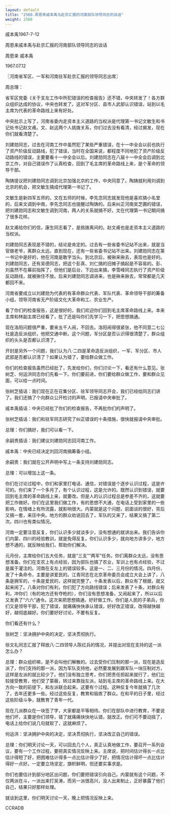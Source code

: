 ```yaml
---
layout: default
title: "2568.周恩来戚本禹与赴京汇报的河南部队领导同志的谈话"
weight: 2568
---
```


戚本禹1967-7-12

周恩来戚本禹与赴京汇报的河南部队领导同志的谈话

周恩来 戚本禹

1967.07.12

〖河南省军区、一军和河南驻军赴京汇报的领导同志出席〗

周总理：

省军区党委《关于支左工作中所犯错误的检查报告》还不错，中央转发了！各方群众组织达成的协议，中央也转发了。这对军分区、县市人武部认识错误，站到以毛主席为代表的革命路线上来有好处。

中央批示上写了，河南省委内走资本主义道路的当权派是代理第一书记文敏生和书记处书记赵文甫。文、赵这两个人挑拨关系，你们过去没有看清，经过揭发，现在你们就看清楚了。

刘建勋同志，过去在河南工作中虽然犯了某些严重错误，在十一中全会以前也执行了资产阶级反动路线，犯了错误，当时在全国来说，都程度不同地犯了资产阶级反动路线的错误，主要要看十一中全会以后。刘建勋同志在八届十一中全会后调到北京工作，对自己错误作了认真检查，回到了毛主席的革命路线上来，是个革命的领导干部。

陶铸提议把刘建勋同志调到北京加强北京的工作，中央同意了。陶铸就利用刘调到北京的机会，把文敏生搞成代理第一书记了。

文敏生是新四军五师的。文在五师的时候，李先念同志就发现他是喜欢搞小名堂的，后来文调到中南，李先念同志也提醒过陶铸的。后来纠正河南吴芝圃的错误，把刘建勋同志和文敏生调到河南，两人的关系就搞不好。文在代理第一书记期间搞了很多花样。

赵文甫给你们的信，康生同志看了，是挑拨离间的。赵文甫也是走资本主义道路的当权派。

刘建勋同志表现是不错的，结论是肯定的。过去有一些省委书记站不出来，就是当官做老爷，离群众太远。直到现在，还有一些省委书记站不出来。刘建勋同志在第一书记中是好的，他在河南是敢字当头。到北京后，被揪来揪去，表现也是好的。刘建勋同志，还有吴德同志，把这个彭真、刘仁搞的旧摊子搞起是不容易的。彭、刘虽然不在幕前指挥了，但他们是后台，下边出来搞，李雪峰同志执行了资产阶级反动路线，就被揪住不放。后来刘建勋同志调进来，也是揪来揪去，常常都是几天都回不来。

河南省要成立以刘建勋为代表的有革命群众代表、军队代表、革命领导干部的筹备小组，领导河南省无产阶级文化大革命和工、农业生产。

看了你们的检查报告，这是很好的，我们欢迎你们回到毛主席革命路线上来。本来主席和林副主席已经看了，批了还是叫你们先学习一下，把思想搞通。

现在洛阳问题很严重，要来五千人闹，不回去。洛阳闹得很紧张，他不同意二七公社是造反派组织，他把交通中断。这个问题，军分区是否认识得很清楚了，群众组织的头头是否都认识清了。

开封是另外一个问题，我们认为八·二四是革命造反派组织，一军、军分区、市人武部是否都认识清了？如果认为错了，要给群众做工作。

你们的检查报告虽然已经批了，先发给你们，你们讨论一下，看还有什么意见。张树芝、何运洪同志你们先看一下。你们要前进，你们要给群众做工作，要和群众见面，可以给一点时间。

张树芝插话：我们现在正在召集分区、驻军领导同志开会，我们已经给同志们讲了。我们还搞了个向群众公开检讨的声明，已报请中央审批了。

戚本禹插话：中央已经批了你们的检查报告，不再批你们的声明了。

张树芝插话：我们和驻军同志研究了纠正错误的十条措施，很快就报请中央审批。

总理：你们搞好，我们可以看一下。

余嗣贵插话：我们建议刘建勋同志回河南工作。

戚本禹：中央已经决定刘回河南搞筹备小组。

余嗣贵：我们就在公开声明中写上一条支持刘建勋同志。

总理：可以增加上这一条。

你们在讨论过程中，你们和家里打电话、通信，对错误是个逐步认识过程，这是许可的。你们来了一个多月了，有个认识过程，这是允许的。既然认识到错误，就要回到毛主席的革命路线上来，就要改。但是人的认识过程总是参差不齐的，这就要把工作做好。你们在这里我们做工作，有的思想不大通，在电话上受到家里的一些影响，在情绪上有所流露，就影响很大。内蒙就是这个问题，前面谈的很好，背后又搞一套，来压中央。地方的群众劝说回去了，军队的又来了，结果又搞了第二次。四川也有类似情况。

河南一定要注意反复，你们认识多少就谈多少，没有想通的就讲出来。我们告诉你们内蒙、四川的经验教训，就是免得反复。你们认识多少，就向地方讲多少，地方想不通的，就反映给我们，帮助你们解决。

元月份，主席给你们五大任务，就是“三支”“两军”任务。你们离群众太远，没有思想准备。你们在支农上有点经验，因为部队也搞了农业，军训上也有点经验，不过是属于灌注的。河南在支左上的错误较多。这是一、二、三月份的情况。四月份，发了十条命令，主要是讲爱民的。江青同志在北京革命委员会成立大会上讲了，八条是拥军的，十条是爱民的，这样就完整了。十条发表以后，群众有了根据，就又起来闹了。八条对你们有利，你们犯了方向路线错误；后来发表了十条，对群众有利，冲你们（有的地方还有夺枪的），你们没有思想准备，又闹起来了，所以以后又发表了“六六”通令。这次来把思想搞通，好好做工作。你们是人民的子弟兵，你们又是领导干部，犯了错误，就痛痛快快承认错误，好好改正错误，改得越快越好，越彻底越好。你们要好好讨论，不要有反复。

你们看还有什么？

张树芝：坚决拥护中央的决定，坚决贯彻执行。

徐文礼同志汇报了释放八·二四领导人陈红兵的情况，并提出对现在支持的这一派怎么办？

总理：群众组织嘛，是不会叫他们解散的。过去受你们压制的那一派，现在是造反派了，你们支持的那一派，因为军队支持他，必然要发展到跟军队一块压制对方，这样是左派的就比较少了。他们没有独立思考，你们把责任担起来就行了，他们比较接受教育，他们受了蒙蔽，转过来靠拢左派，站到毛主席的革命路线上来。在大方向一致的前提下，和左派联合起来。这要有个过程。这种反复今年就搞了几次了，去年还更多一些。经过这些反复，教育和锻炼了群众。在和平的日子里，经过这些阶级斗争，就教育了青年一代。

现在几派群众在一块签了字，大家都是平等相待。你们在部队中进行教育，不要说他们坏，主要是你们领导，错了就痛痛快快地认错，就改正。你们可不要动摇了，电话上给你们说几句就软了，这就麻烦了。

何运洪：坚决拥护中央的决定，坚决贯彻执行，坚决改正自己的错误。

总理：你们明天讨论一天，可以回去几个人，真正认真地做工作，要召开一系列会议，要有一个工作过程，要把真实情况反映上来。主席说，把时间估计得长一点比估计得短了好，把困难估计得多一点比估计得少了好，把情况估计得坏一点比估计得好一点好。一定要立场坚定，旗帜鲜明，但还要实事求是。

你们也要估计到部分地区出问题，你们要把错误引向自己。内蒙就有这个问题，不仅两派在斗，一派出来打吴涛，而另一派很高兴，没人出来制止，正好暴露了他们自己，结果只好那样处理。

就谈到这里，你们明天讨论一天，晚上把情况反映上来。

CCRADB

